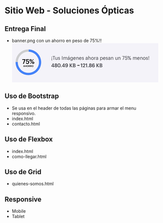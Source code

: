 # Sitio Web - Soluciones Ópticas

## Entrega Final
- banner.png con un ahorro en peso de 75%!!
![banner.png](/images/ahorro-banner.png)

## Uso de Bootstrap
- Se usa en el header de todas las páginas para armar el menu responsivo.
- index.html
- contacto.html

## Uso de Flexbox
- index.html
- como-llegar.html

## Uso de Grid
- quienes-somos.html

## Responsive
- Mobile
- Tablet